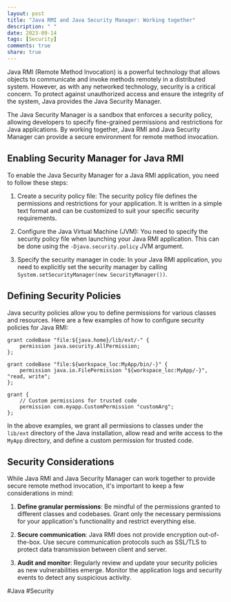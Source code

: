 ```yaml
---
layout: post
title: "Java RMI and Java Security Manager: Working together"
description: " "
date: 2023-09-14
tags: [Security]
comments: true
share: true
---
```


Java RMI (Remote Method Invocation) is a powerful technology that allows objects to communicate and invoke methods remotely in a distributed system. However, as with any networked technology, security is a critical concern. To protect against unauthorized access and ensure the integrity of the system, Java provides the Java Security Manager.

The Java Security Manager is a sandbox that enforces a security policy, allowing developers to specify fine-grained permissions and restrictions for Java applications. By working together, Java RMI and Java Security Manager can provide a secure environment for remote method invocation.

## Enabling Security Manager for Java RMI

To enable the Java Security Manager for a Java RMI application, you need to follow these steps:

1. Create a security policy file: The security policy file defines the permissions and restrictions for your application. It is written in a simple text format and can be customized to suit your specific security requirements.

2. Configure the Java Virtual Machine (JVM): You need to specify the security policy file when launching your Java RMI application. This can be done using the `-Djava.security.policy` JVM argument.

3. Specify the security manager in code: In your Java RMI application, you need to explicitly set the security manager by calling `System.setSecurityManager(new SecurityManager())`.

## Defining Security Policies

Java security policies allow you to define permissions for various classes and resources. Here are a few examples of how to configure security policies for Java RMI:

```
grant codeBase "file:${java.home}/lib/ext/-" {
    permission java.security.AllPermission;
};

grant codeBase "file:${workspace_loc:MyApp/bin/-}" {
    permission java.io.FilePermission "${workspace_loc:MyApp/-}", "read, write";
};

grant {
    // Custom permissions for trusted code
    permission com.myapp.CustomPermission "customArg";
};
```

In the above examples, we grant all permissions to classes under the `lib/ext` directory of the Java installation, allow read and write access to the `MyApp` directory, and define a custom permission for trusted code.

## Security Considerations

While Java RMI and Java Security Manager can work together to provide secure remote method invocation, it's important to keep a few considerations in mind:

1. **Define granular permissions**: Be mindful of the permissions granted to different classes and codebases. Grant only the necessary permissions for your application's functionality and restrict everything else.

2. **Secure communication**: Java RMI does not provide encryption out-of-the-box. Use secure communication protocols such as SSL/TLS to protect data transmission between client and server.

3. **Audit and monitor**: Regularly review and update your security policies as new vulnerabilities emerge. Monitor the application logs and security events to detect any suspicious activity.

#Java #Security